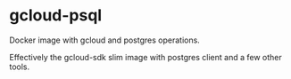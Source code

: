 # gcloud-psql
Docker image with gcloud and postgres operations.

Effectively the gcloud-sdk slim image with postgres client and a few other tools.
